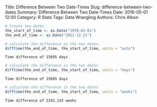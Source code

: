 Title: Difference Between Two Date-Times
Slug: difference-between-two-dates
Summary: Difference Between Two Date-Times
Date: 2016-05-01 12:00
Category: R Stats
Tags: Data Wrangling
Authors: Chris Albon




```R
# Create two dates
the_start_of_time <- as.Date("1970-01-01")
the_end_of_time <- as.Date("2012-12-21")
```


```R
# calculate the difference in the two dates
difftime(the_end_of_time, the_start_of_time, units = "auto")
```




    Time difference of 15695 days




```R
# calculate the difference in the two dates
difftime(the_end_of_time, the_start_of_time, units = "days")
```




    Time difference of 15695 days




```R
# calculate the difference in the two dates
difftime(the_end_of_time, the_start_of_time, units = "weeks")
```




    Time difference of 2242.143 weeks
